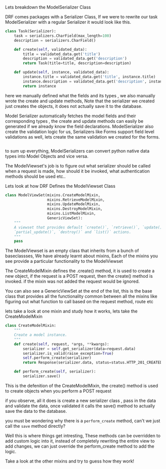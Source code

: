 Lets breakdown the ModelSerializer Class

DRF comes packages with a Serializer Class, If we were to rewrite our task ModelSerializer with a regular Serializer it would look like this.

```python
class Task(Serializer):
    task = serializers.CharField(max_length=100)
    description = serializers.CharField()

    def create(self, validated_data):
        title = validated_data.get('title')
        description = validated_data.get('description')
        return Task(title=title, description=description)

    def update(self, instance, validated_data):
        instance.title = validated_data.get('title', instance.title)
        instance.description = validated_data.get('description', instance.description)
        return instance
```

here we manually defined what the fields and its types , we also manually wrote the create and update methods, Note that the serializer we created just creates the objects, it does not actually save it to the database.

Model Serializer automatically fetches the model fields and their corresponding types , the create and update methods can easily be generated if we already know the field declarations. ModelSerializer also create the validation logic for us, Serializers like Forms support field level validations as well, lets create the same validation we created for the forms.

```python

```

to sum up everything, ModelSerializers can convert python native data types into Model Objects and vice versa.

The ModelViewset's job is to figure out what serializer should be called when a request is made, how should it be invoked, what authentication methods should be used etc..

Lets look at how DRF Defines the ModelViewset Class

```python
class ModelViewSet(mixins.CreateModelMixin,
                   mixins.RetrieveModelMixin,
                   mixins.UpdateModelMixin,
                   mixins.DestroyModelMixin,
                   mixins.ListModelMixin,
                   GenericViewSet):
    """
    A viewset that provides default `create()`, `retrieve()`, `update()`,
    `partial_update()`, `destroy()` and `list()` actions.
    """
    pass
```

The ModelViewset is an empty class that inherits from a bunch of baseclassses, We have already learnt about mixins, Each of the mixins you see provide a particular functionality to the ModelViewset

The CreateModelMixin defines the .create() method, it is used to create a new object, if the request is a POST request, then the create() method is invoked. if the mixin was not added the request would be ignored.

You can also see a GenericViewSet at the end of the list, this is the base class that provides all the functionality common between all the mixins like figuring out what function to call based on the request method, route etc

lets take a look at one mixin and study how it works, lets take the CreateModelMixin

```python
class CreateModelMixin:
    """
    Create a model instance.
    """
    def create(self, request, *args, **kwargs):
        serializer = self.get_serializer(data=request.data)
        serializer.is_valid(raise_exception=True)
        self.perform_create(serializer)
        return Response(serializer.data, status=status.HTTP_201_CREATED)

    def perform_create(self, serializer):
        serializer.save()
```

This is the defenition of the CreateModelMixin, the create() method is used to create objects when you perform a POST request

if you observe, all it does is create a new serializer class , pass in the data and validate the data, once validated it calls the save() method to actually save the data to the database.

you must be wondering why there is a `perform_create` method, can't we just call the `save` method directly?

Well this is where things get intresting, These methods can be overridden to add custom logic into it, instead of completely rewriting the entire view to add changes, we can just override the perform_create method to add the logic.

Take a look at the other mixins and try to guess how they work!
